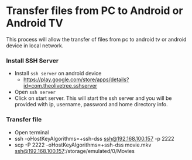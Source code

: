 # Transfer files from PC to Android or Android TV

This process will allow the transfer of files from pc to android tv or android device in local network. 

### Install SSH Server

- Install `ssh server` on android device
  - https://play.google.com/store/apps/details?id=com.theolivetree.sshserver
- Open `ssh server`
- Click on start server. This will start the ssh server and you will be provided with ip, username, password and home directory info.

### Transfer file

- Open terminal
- ssh -oHostKeyAlgorithms=+ssh-dss  ssh@192.168.100.157 -p 2222 
- scp -P  2222 -oHostKeyAlgorithms=+ssh-dss  movie.mkv ssh@192.168.100.157:/storage/emulated/0/Movies
